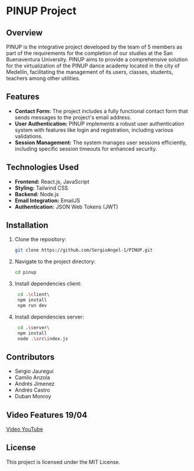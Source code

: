 # PINUP Project

## Overview

PINUP is the integrative project developed by the team of 5 members as part of the requirements for the completion of our studies at the San Buenaventura University. PINUP aims to provide a comprehensive solution for the virtualization of the PINUP dance academy located in the city of Medellín, facilitating the management of its users, classes, students, teachers among other utilities.

## Features

- **Contact Form:** The project includes a fully functional contact form that sends messages to the project's email address.
- **User Authentication:** PINUP implements a robust user authentication system with features like login and registration, including various validations.
- **Session Management:** The system manages user sessions efficiently, including specific session timeouts for enhanced security.

## Technologies Used

- **Frontend:** React.js, JavaScript
- **Styling:** Tailwind CSS
- **Backend:** Node.js
- **Email Integration:** EmailJS
- **Authentication:** JSON Web Tokens (JWT)

## Installation

1. Clone the repository:
   ```bash
   git clone https://github.com/SergioAngel-1/PINUP.git

2. Navigate to the project directory:
    ```bash
    cd pinup

3. Install dependencies client:
   ```bash
    cd .\client\
    npm install
    npm run dev

4. Install dependencies server:
   ```bash
    cd .\server\
    npm install
    node .\src\index.js

## Contributors
-  Sergio Jauregui
-  Camilo Anzola
-  Andrés Jimenez
-  Andrés Castro
-  Duban Monroy

## Video Features 19/04
[Video YouTube](https://youtu.be/hiIqWdC4BHw)

## License
This project is licensed under the MIT License.
